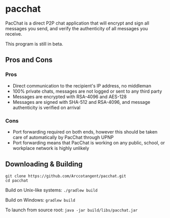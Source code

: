 # pacchat

PacChat is a direct P2P chat application that will encrypt and sign all messages you send, and verify the authenticity of all messages you receive.

This program is still in beta.

## Pros and Cons

### Pros

* Direct communication to the recipient's IP address, no middleman
* 100% private chats, messages are not logged or sent to any third party
* Messages are encrypted with RSA-4096 and AES-128
* Messages are signed with SHA-512 and RSA-4096, and message authenticity is verified on arrival

### Cons

* Port forwarding required on both ends, however this should be taken care of automatically by PacChat through UPNP
* Port forwarding means that PacChat is working on any public, school, or workplace network is highly unlikely

## Downloading & Building

```
git clone https://github.com/Arccotangent/pacchat.git
cd pacchat
```

Build on Unix-like systems: `./gradlew build`

Build on Windows: `gradlew build`

To launch from source root: `java -jar build/libs/pacchat.jar`

